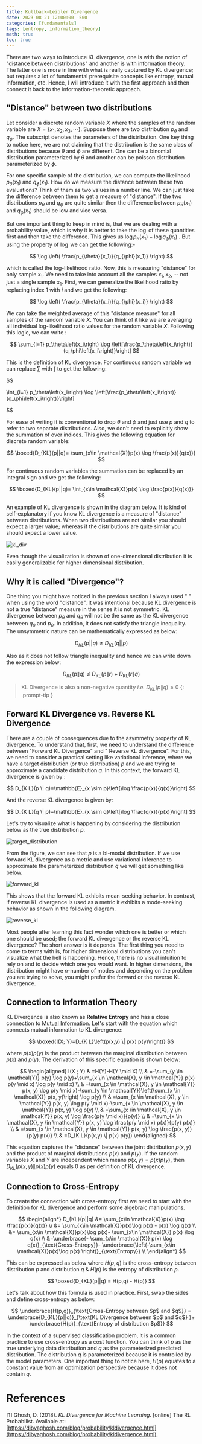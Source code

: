 ```yaml
---
title: Kullback–Leibler Divergence
date: 2023-08-21 12:00:00 -500
categories: [fundamentals]
tags: [entropy, information_theory]
math: true
toc: true
---
```


There are two ways to introduce KL divergence, one is with the notion of "distance between distributions"  and another is with information theory. The latter one is more in line with what is really captured by KL divergence; but requires a lot of fundamental prerequisite concepts like entropy, mutual information, etc. Hence, I will introduce it with the first approach and then connect it back to the information-theoretic approach.

## "Distance" between two distributions

Let consider a discrete random variable $X$ where the samples of the random variable are $X=\{x_{1},x_{2},x_{3},\cdots\}$. Suppose there are two distribution $p_{\theta}$ and $q_{\phi}$. The subscript denotes the parameters of the distribution. One key thing to notice here, we are not claiming that the distribution is the same class of distributions because $\theta$ and $\phi$ are different. One can be a binomial distribution parameterized by $\theta$ and another can be poisson distribution parameterized by $\phi$. 


For one specific sample of the distribution, we can compute the likelihood $p_{\theta}(x_{1})$ and $q_{\phi}(x_1)$. How do we measure the distance between these two evaluations? Think of them as two values in a number line. We can just take the difference between them to get a measure of "distance". If the two distributions $p_{\theta}$ and $q_{\phi}$ are quite similar then the difference between $p_{\theta}(x_{1})$ and $q_{\phi}(x_1)$ should be low and vice versa.

But one important thing to keep in mind is, that we are dealing with a probability value, which is why it is better to take the $\log$ of these quantities first and then take the difference. This gives us $\log p_{\theta}(x_{1}) - \log q_{\phi}(x_{1})$ . But using the property of $\log$ we can get the following:-

$$
\log \left( \frac{p_{\theta}(x_1)}{q_{\phi}(x_1)} \right)
$$

which is called the log-likelihood ratio. Now, this is measuring "distance" for only sample $x_{1}$. We need to take into account all the samples $x_{1},x_{2},\cdots$ not just a single sample $x_{1}$. First, we can generalize the likelihood ratio by replacing index $1$ with $i$ and we get the following:


$$
\log \left( \frac{p_{\theta}(x_i)}{q_{\phi}(x_i)} \right)
$$

We can take the weighted average of this "distance measure" for all samples of the random variable $X$. You can think of it like we are averaging all individual log-likelihood ratio values for the random variable $X$. Following this logic, we can write :

$$
\sum_{i=1} p_\theta\left(x_i\right) \log \left[\frac{p_\theta\left(x_i\right)}{q_\phi\left(x_i\right)}\right]
$$

This is the definition of KL divergence. For continuous random variable we can replace $\sum$ with $\int$ to get the following:

$$

\int_{i=1} p_\theta\left(x_i\right) \log \left[\frac{p_\theta\left(x_i\right)}{q_\phi\left(x_i\right)}\right]

$$

For ease of writing it is conventional to drop $\theta$ and $\phi$ and just use $p$
and $q$ to refer to two separate distributions. Also, we don't need to explicitly show the summation of over indices. This gives the following equation for discrete random variable:

$$
 \boxed{D_{KL}(p||q)= \sum_{x\in \mathcal{X}}p(x) \log \frac{p(x)}{q(x)}}
$$

For continuous random variables the summation can be replaced by an integral sign and we get the following:

$$
 \boxed{D_{KL}(p||q)= \int_{x\in \mathcal{X}}p(x) \log \frac{p(x)}{q(x)}}
$$

An example of KL divergence is shown in the diagram below. It is kind of self-explanatory if you know KL divergence is a measure of "distance" between distributions. When two distributions are not similar you should expect a larger value; whereas if the distributions are quite similar you should expect a lower value.

![kl_div](https://i.ibb.co/DDxVQH4/chrome-l-AZj-K1b4e-O.png)

Even though the visualization is shown of one-dimensional distribution it is easily generalizable for higher dimensional distribution.

## Why it is called "Divergence"?

One thing you might have noticed in the previous section I always used " " when using the word "distance". It was intentional because KL divergence is not a true "distance" measure in the sense it is not symmetric. KL divergence between $p_{\theta}$ and $q_{\theta}$ will not be the same as the KL divergence between $q_{\theta}$ and $p_{\theta}$. In addition, it does not satisfy the triangle inequality. The unsymmetric nature can be mathematically expressed as below:

$$
D_{KL}(p||q) \neq D_{KL}(q||p)
$$

Also as it does not follow triangle inequality and hence we can write down the expression below: 

$$
D_{KL}(p \| q) \nleq D_{\mathrm{KL}}(p \| r)+D_{\mathrm{KL}}(r \| q)
$$

> KL Divergence is also a non-negative quantity _i.e._ $D_{KL}(p \| q)\geq0$
{: .prompt-tip }
## Forward KL Divergence vs. Reverse KL Divergence

There are a couple of consequences due to the asymmetry property of KL divergence. To understand that, first, we need to understand the difference between "Forward KL Divergence" and " Reverse KL divergence". For this, we need to consider a practical setting like variational inference, where we have a target distribution (or true distribution) $p$ and we are trying to approximate a candidate distribution $q$. In this context, the forward KL divergence is given by :

$$
D_{K L}(p \| q)=\mathbb{E}_{x \sim p}\left[\log \frac{p(x)}{q(x)}\right]
$$

And the reverse KL divergence is given  by:

$$
D_{K L}(q \| p)=\mathbb{E}_{x \sim q}\left[\log \frac{q(x)}{p(x)}\right]
$$

Let's try to visualize what is happening by considering the distribution below as the true distribution $p$.

![target_distribution](https://i.ibb.co/CvjcgZn/image-removebg-preview.png)

From the figure, we can see that $p$ is a bi-modal distribution. If we use forward KL divergence as a metric and use variational inference to approximate the parameterized distribution $q$ we will get something like below.  

![forward_kl](https://i.ibb.co/vPv3RKr/image-removebg-preview-1.png)

This shows that the forward KL exhibits mean-seeking behavior. In contrast, if reverse KL divergence is used as a metric it exhibits a mode-seeking behavior as shown in the following diagram. 

![reverse_kl](https://i.ibb.co/pR8YtW3/image-removebg-preview-2.png)

Most people after learning this fact wonder which one is better or which one should be used; the forward KL divergence or the reverse KL divergence? The short answer is it depends. The first thing you need to come to terms with is, for higher dimensional distributions you can't visualize what the hell is happening. Hence, there is no visual intuition to rely on and to decide which one you would want. In higher dimensions, the distribution might have $n$-number of modes and depending on the problem you are trying to solve, you might prefer the forward or the reverse KL divergence.
## Connection to Information Theory

KL Divergence is also known as <b>Relative Entropy</b> and has a close connection to [Mutual Information](https://dibalokechanda.github.io/posts/2023-mutual-information-blog/). Let's start with the equation which connects mutual information to KL divergence:

$$
\boxed{I(X; Y)=D_{K L}\left(p(x,y) \| p(x)  p(y)\right)}
$$

where $p(x) p(y)$ is the product between the marginal distribution between $p(x)$ and $p(y)$. The derivation of this specific equation is shown below:

$$
\begin{aligned}
I(X ; Y) & =H(Y)-H(Y \mid X) \\
& =-\sum_{y \in \mathcal{Y}} p(y) \log p(y)+\sum_{x \in \mathcal{X}, y \in \mathcal{Y}} p(x) p(y \mid x) \log p(y \mid x) \\
& =\sum_{x \in \mathcal{X}, y \in \mathcal{Y}} p(x, y) \log p(y \mid x)-\sum_{y \in \mathcal{Y}}\left(\sum_{x \in \mathcal{X}} p(x, y)\right) \log p(y) \\
& =\sum_{x \in \mathcal{X}, y \in \mathcal{Y}} p(x, y) \log p(y \mid x)-\sum_{x \in \mathcal{X}, y \in \mathcal{Y}} p(x, y) \log p(y) \\
& =\sum_{x \in \mathcal{X}, y \in \mathcal{Y}} p(x, y) \log \frac{p(y \mid x)}{p(y)} \\
& =\sum_{x \in \mathcal{X}, y \in \mathcal{Y}} p(x, y) \log \frac{p(y \mid x) p(x)}{p(y) p(x)} \\
& =\sum_{x \in \mathcal{X}, y \in \mathcal{Y}} p(x, y) \log \frac{p(x, y)}{p(y) p(x)} \\
& =D_{K L}(p(x,y) \| p(x) p(y))
\end{aligned}
$$

This equation captures the "distance" between the joint distribution $p(x,y)$ and the product of marginal distributions $p(x)$ and $p(y)$. If the random variables $X$ and $Y$ are independent which means $p(x,y)=p(x) p(y)$, then $D_{K L}(p(x,y) \| p(x) p(y)$ equals $0$ as per definition of KL divergence.

## Connection to Cross-Entropy

To create the connection with cross-entropy first we need to start with the definition for KL divergence and perform some algebraic manipulations.

$$
\begin{align*}
 D_{KL}(p||q) &= \sum_{x\in \mathcal{X}}p(x) \log \frac{p(x)}{q(x)} \\
              &= \sum_{x\in \mathcal{X}}p(x)\log p(x) - p(x) \log q(x) \\
              &= \sum_{x\in \mathcal{X}}p(x)\log p(x)- \sum_{x\in \mathcal{X}} p(x) \log q(x) \\
              &=\underbrace{- \sum_{x\in \mathcal{X}} p(x) \log q(x)}_{\text{Cross-Entropy}}- \underbrace{\left(-\sum_{x\in \mathcal{X}}p(x)\log p(x) \right)}_{\text{Entropy}} \\
\end{align*} 
$$


This can be expressed as below where $H(p,q)$ is the cross-entropy between distribution $p$ and distribution $q$  \& $H(p)$ is the entropy of distribution $p$.

$$
\boxed{D_{KL}(p||q) = H(p,q) - H(p)}
$$

Let's talk about how this formula is used in practice. First, swap the sides and define cross-entropy as below:

$$
\underbrace{H(p,q)}_{\text{Cross-Entropy between $p$ and $q$}} = \underbrace{D_{KL}(p||q)}_{\text{KL Divergence between $p$ and $q$} }+ \underbrace{H(p)}_{\text{Entropy of distribution $p$}}
$$

In the context of a supervised classification problem, it is a common practice to use cross-entropy as a cost function. You can think of $p$ as the true underlying data distribution and $q$ as the parameterized predicted distribution. The distribution $q$ is parameterized because it is controlled by the model parameters. One important thing to notice here, $H(p)$ equates to a constant value from an optimization perspective because it does not contain $q$.

# References

[1] Ghosh, D. (2018). *KL Divergence for Machine Learning*. [online] The RL Probabilist. Available at: [https://dibyaghosh.com/blog/probability/kldivergence.html](https://dibyaghosh.com/blog/probability/kldivergence.html).